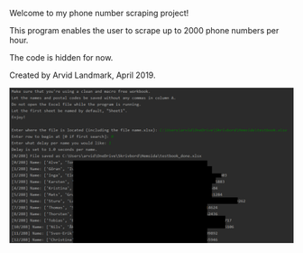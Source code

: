 Welcome to my phone number scraping project!

This program enables the user to scrape up to 2000 phone numbers per hour.

The code is hidden for now. 

Created by Arvid Landmark, April 2019.

![image](phonenumbers.png)

